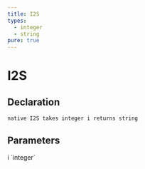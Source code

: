 ```yaml
---
title: I2S
types:
  - integer
  - string
pure: true
---
```


# I2S

## Declaration

```
native I2S takes integer i returns string
```

## Parameters
<dl>
  <dt>i `integer`</dt>
  <dd></dd>
</dl>